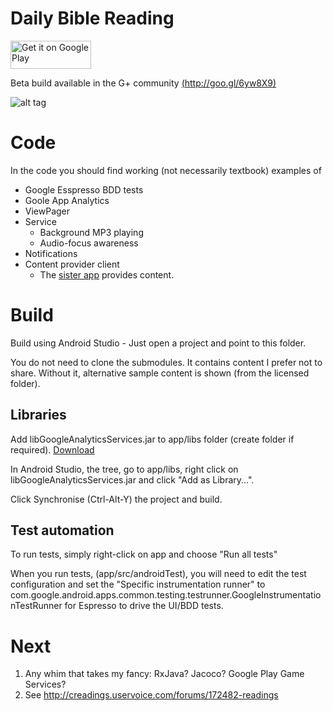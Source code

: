 # Daily Bible Reading #

<a href="http://goo.gl/dHdjhS">
<img class="alignright" alt="Get it on Google Play" src="https://developer.android.com/images/brand/en_generic_rgb_wo_45.png" width="129" height="45" />
</a>


Beta build available in the G+ community [(http://goo.gl/6yw8X9)](http://goo.gl/6yw8X9)


![alt tag](https://raw.github.com/tekkies/Readings/master/Screenshots%20in%20nexus.png)

# Code #

In the code you should find working (not necessarily textbook) examples of

* Google Esspresso BDD tests
* Goole App Analytics
* ViewPager
* Service 
  * Background MP3 playing
  * Audio-focus awareness
* Notifications
* Content provider client
  * The [sister app](https://play.google.com/store/apps/details?id=uk.co.tekkies.plugin.kjv) provides content.

# Build #

Build using Android Studio - Just open a project and point to this folder.

You do not need to clone the submodules.  It contains content I prefer not to share.  Without it, alternative sample content is shown (from the licensed folder).

## Libraries ##

Add libGoogleAnalyticsServices.jar to app/libs folder (create folder if required).  [Download](https://developers.google.com/analytics/devguides/collection/android/resources)

In Android Studio, the tree, go to app/libs, right click on  libGoogleAnalyticsServices.jar and click "Add as Library...".

Click Synchronise (Ctrl-Alt-Y) the project and build.

## Test automation ##
To run tests, simply right-click on app and choose "Run all tests"

When you run tests, (app/src/androidTest), you will need to edit the test configuration and set the "Specific instrumentation runner" to
com.google.android.apps.common.testing.testrunner.GoogleInstrumentationTestRunner for Espresso to drive the UI/BDD tests.

# Next #



1. Any whim that takes my fancy: RxJava? Jacoco? Google Play Game Services?
2. See http://creadings.uservoice.com/forums/172482-readings